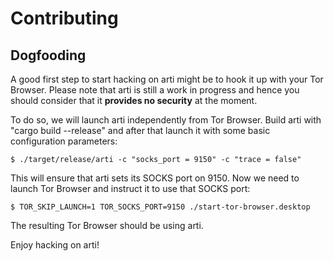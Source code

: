 # Contributing

## Dogfooding

A good first step to start hacking on arti might be to hook it up with your Tor
Browser. Please note that arti is still a work in progress and hence you should
consider that it **provides no security** at the moment.

To do so, we will launch arti independently from Tor Browser. Build arti with
"cargo build --release" and after that launch it with some basic configuration parameters:

    $ ./target/release/arti -c "socks_port = 9150" -c "trace = false"

This will ensure that arti sets its SOCKS port on 9150. Now we need to launch
Tor Browser and instruct it to use that SOCKS port:

    $ TOR_SKIP_LAUNCH=1 TOR_SOCKS_PORT=9150 ./start-tor-browser.desktop

The resulting Tor Browser should be using arti.

Enjoy hacking on arti!
